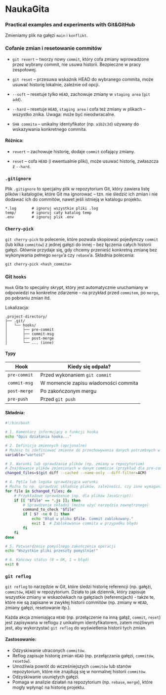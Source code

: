 # NaukaGita

### Practical examples and experiments with Git&GitHub

Zmieniamy plik na gałęzi `main` i `konflikt`.

### Cofanie zmian i resetowanie commitów

- `git revert` – tworzy nowy `commit`, który cofa zmiany wprowadzone przez wybrany commit, nie usuwa historii. Bezpieczne w pracy zespołowej.

- `git reset` – przesuwa wskaźnik HEAD do wybranego commita, może usuwać historię lokalnie, zależnie od opcji.

- `--soft` – resetuje tylko `HEAD`, zachowuje zmiany w `staging area` (`git add`).

- `--hard` – resetuje `HEAD`, `staging area` i cofa też zmiany w plikach – wszystko znika. Uwaga: może być nieodwracalne.

- `SHA commita` – unikalny identyfikator (np. `a1b2c3d`) używany do wskazywania konkretnego commita.

#### Różnica:

- `revert` – zachowuje historię, dodaje `commit` cofający zmiany.

- `reset` – cofa `HEAD` (i ewentualnie pliki), może usuwać historię, zwłaszcza z `--hard`.

### `.gitignore`

Plik `.gitignore` to specjalny plik w repozytorium Git, który zawiera listę plików i katalogów, które Git ma ignorować – tzn. nie śledzić ich zmian i nie dodawać ich do commitów, nawet jeśli istnieją w katalogu projektu.

```
*.log       # ignoruj wszystkie pliki .log
temp/       # ignoruj cały katalog temp
.env        # ignoruj plik .env
```

### `Cherry-pick`

`git cherry-pick` to polecenie, które pozwala skopiować pojedynczy `commit` (lub kilka `commitów`) z jednej gałęzi do innej – bez łączenia całych historii gałęzi. Głównie przydaje się, gdy chcemy przenieść konkretną zmianę bez wykonywania pełnego `merge`’a czy `rebase`’a. Składnia polecenia:
```
git cherry-pick <hash_commita>
```

### Git `hooks`

`Hook` Gita to specjalny skrypt, który jest automatycznie uruchamiany w odpowiedzi na konkretne zdarzenie – na przykład przed `commitem`, po `mergu`, po pobraniu zmian itd.

Lokalizacja: 

```
.project-directory/
├── .git/
│   └── hooks/
│       ├── pre-commit
│       ├── commit-msg
│       ├── post-merge
│       └── ... (inne)
```
#### Typy

| Hook           | Kiedy się odpala?                          |
|----------------|--------------------------------------------|
| `pre-commit`   | Przed wykonaniem `git commit`              |
| `commit-msg `  | W momencie zapisu wiadomości commita       |
| `post-merge`   | Po zakończonym mergu                       |
| `pre-push `    | Przed `git push`                           |

#### Składnia:

```bash
#!/bin/bash

# 1. Komentarz informujący o funkcji hooka
echo "Opis działania hooka..."

# 2. Definicja zmiennych (opcjonalne)
# Możesz tu zdefiniować zmienne do przechowywania danych potrzebnych w skrypcie
variable="wartość"

# 3. Warunki lub sprawdzanie plików (np. zmiany w repozytorium)
# Znajdowanie plików zmienionych w danym commicie (przykład dla pre-commit)
changed_files=$(git diff --cached --name-only --diff-filter=ACM)

# 4. Pętla lub logika sprawdzająca warunki
# Można tu np. sprawdzać składnię plików, zależności, czy inne wymagania
for file in $changed_files; do
    # Przykładowe sprawdzenie (np. dla plików JavaScript):
    if [[ "$file" == *.js ]]; then
        # Sprawdzenie składni (można użyć narzędzia zewnętrznego)
        command_to_check "$file"
        if [ $? -ne 0 ]; then
            echo "Błąd w pliku $file. Commit zablokowany."
            exit 1  # Zablokowanie commita w przypadku błędu
        fi
    fi
done

# 5. Potwierdzenie pomyślnego zakończenia operacji
echo "Wszystkie pliki przeszły pomyślnie!"

# 6. Końcowy status (0 = OK, 1 = błąd)
exit 0
```

### `git reflog`

`git reflog` to narzędzie w Git, które śledzi historię referencji (np. gałęzi, `commitów`, `HEAD`) w repozytorium. Działa to jak dziennik, który zapisuje wszystkie zmiany w wskazówkach na gałęziach (referencjach) - także te, które nie są zapisane w zwykłej historii commitów (np. zmiany w `HEAD`, zmiany gałęzi, resetowanie itp.).

Każda akcja zmieniająca `HEAD` (np. przełączenie na inną gałąź, `commit`, `reset`) jest zapisywana w reflogu z unikalnym identyfikatorem, zatem możliwym jest, aby wykorzystać `git reflog` do wyświetlenia historii tych zmian.

#### Zastosowanie:

- Odzyskiwanie utraconych `commitów`.
- Reflog zapisuje historię zmian `HEAD` (np. przełączania gałęzi, `commitów`, `resetów`).
- Umożliwia powrót do wcześniejszych `commitów` lub stanów repozytorium, które nie znajdują się w normalnej historii `commitów`.
- Odzyskiwanie usuniętych gałęzi.
- Pomaga w analizie działań na repozytorium (np. `rebase`, `merge`), które mogły wpłynąć na historię projektu.